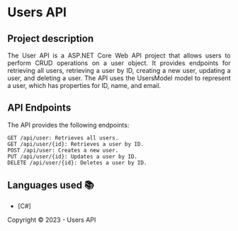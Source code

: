 ﻿<h1>Users API</h1> 

## Project description

<p align="justify">
    The User API is a ASP.NET Core Web API project that allows users to perform CRUD operations on a user object. It provides endpoints for retrieving all users, retrieving a user by ID, creating a new user, updating a user, and deleting a user. The API uses the UsersModel model to represent a user, which has properties for ID, name, and email.
</p>

## API Endpoints

<p align="justify">
    The API provides the following endpoints:

    GET /api/user: Retrieves all users.
    GET /api/user/{id}: Retrieves a user by ID.
    POST /api/user: Creates a new user.
    PUT /api/user/{id}: Updates a user by ID.
    DELETE /api/user/{id}: Deletes a user by ID.
    
</p>

## Languages used :books:

- [C#]

Copyright :copyright: 2023 - Users API
